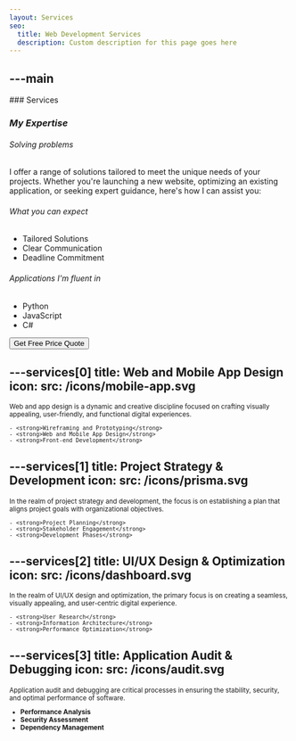 ```yaml
---
layout: Services
seo:
  title: Web Development Services
  description: Custom description for this page goes here
---
```




---main
---

<PageTitle>
  ### Services

  ### _My Expertise_
</PageTitle>

###### Solving problems

 I offer a range of solutions tailored to meet the unique needs of your projects. Whether you're launching a new website, optimizing an existing application, or seeking expert guidance, here's how I can assist you:

###### What you can expect

- Tailored Solutions
- Clear Communication
- Deadline Commitment

###### Applications I'm fluent in

- Python
- JavaScript
- C#

<Sep size="12" />

<Button href="/contact" variant="white" size="sm">
  Get Free Price Quote
</Button>



---services[0]
title: Web and Mobile App Design
icon:
  src: /icons/mobile-app.svg
---

<small>
  Web and app design is a dynamic and creative discipline focused on crafting visually appealing, user-friendly, and functional digital experiences.

    - <strong>Wireframing and Prototyping</strong>
    - <strong>Web and Mobile App Design</strong>
    - <strong>Front-end Development</strong>

</small>



---services[1]
title: Project Strategy & Development
icon:
  src: /icons/prisma.svg
---

<small>
  In the realm of project strategy and development, the focus is on establishing a plan that aligns project goals with organizational objectives.

    - <strong>Project Planning</strong>
    - <strong>Stakeholder Engagement</strong>
    - <strong>Development Phases</strong>

</small>



---services[2]
title: UI/UX Design & Optimization
icon:
  src: /icons/dashboard.svg
---

<small>
  In the realm of UI/UX design and optimization, the primary focus is on creating a seamless, visually appealing, and user-centric digital experience. 

    - <strong>User Research</strong>
    - <strong>Information Architecture</strong>
    - <strong>Performance Optimization</strong>
</small>



---services[3]
title: Application Audit & Debugging
icon:
  src: /icons/audit.svg
---

<small>
  Application audit and debugging are critical processes in ensuring the stability, security, and optimal performance of software.

  - <strong>Performance Analysis </strong>
  - <strong>Security Assessment </strong>
  - <strong>Dependency Management</strong>
</small>

